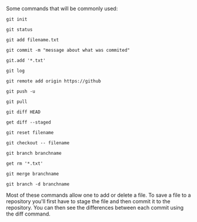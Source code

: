 Some commands that will be commonly used:

`git init `

`git status`

`git add filename.txt`

`git commit -m "message about what was commited"`

`git.add '*.txt' `

`git log`

`git remote add origin https://github`

`git push -u` 

`git pull`

`git diff HEAD`

`get diff --staged`

`git reset filename`

`git checkout -- filename`

`git branch branchname`

`get rm '*.txt'`

`git merge branchname`

`git branch -d branchname`

Most of these commands allow one to add or delete a file. To save a file to a repository you'll first have to stage the file and then commit it to the repository. You can then see the differences between each commit using the diff command.



